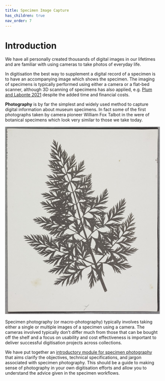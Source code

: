 ```yaml
---
title: Specimen Image Capture
has_children: true
nav_order: 7
---
```


# Introduction
We have all personally created thousands of digital images in our lifetimes and are familiar with using cameras to take photos of everyday life.

In digitisation the best way to supplement a digital record of a specimen is to have an accompanying image which shows the specimen. The imaging of specimens is typically performed using either a camera or a flat-bed scanner, although 3D scanning of specimens has also applied, e.g. [Plum and Labonte 2021](https://peerj.com/articles/11155/) despite the added time and financial costs.

**Photography** is by far the simplest and widely used method to capture digital information about museum specimens. In fact some of the first photographs taken by camera pioneer William Fox Talbot in the were of botanical specimens which look very similar to those we take today.

![fox_talbot_example_umbelifer](/images/Photography/umbelifer_fox_talbot.jpg?raw=true)

Specimen photography (or macro-photography) typically involves taking either a single or multiple images of a specimen using a camera. The cameras involved typically don’t differ much from those that can be bought off the shelf and a focus on usability and cost effectiveness is important to deliver successful digitisation projects across collections.  

We have put together an [introductory module for specimen photography](https://lmfrench.github.io/SpecimenImageCapture/photographymodule.html) that aims clarify the objectives, technical specifications, and jargon associated with specimen photography. This should be a guide to making sense of photography in your own digitisation efforts and allow you to understand the advice given in the specimen workflows.
